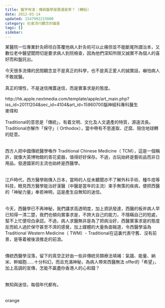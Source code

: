 ```yaml
---
title: 醫字咁淺：傳統醫學是寶還是草？ (轉貼)
date: 2012-03-14
updated: 1547992215000
category: 社會流行觀念的偏差
tags: []
sidebar: 
---
```


<p>某醫院一位專業針灸師坦白答覆他病人針灸術可以止痛但並不能斷尾所謂治本，又數位老中醫望聞問切是要求病人到院檢查，因為他們深知所限又誠實不為個人的喜好而和盤託出。<br/><br/>今天很多流傳的民間觀念並不是真正的科學，也不是真正愛人的誠實話，嚇怕病人不敢就醫。<br/><br/>真正的理性，不是迷信掩蓋迷信，而是實事求是的態度。<br/><br/>http://hk.apple.nextmedia.com/template/apple/art_main.php?iss_id=20111204&amp;sec_id=4104&amp;art_id=15860700<!--more-->腦神經科專科醫生<br/>麥煒和<br/><br/>Traditional的意思是「傳統」，有着文明、文化及人文遺產的特質，源遠流長。 Traditional亦解作「保守」（ Orthodox），當中帶有不思進取、迂腐、阻住地球轉的貶意。<br/><br/><br/>西方人把中國傳統醫學喚作 Traditional Chinese Medicine（ TCM），這是一個稱許，就像大英博物館的青花瓷器，值得好好保存。不過，古玩始終是藝術品而非日用品，發達國家的主流也始終是西醫學。<br/><br/><br/>江戶時代，西方醫學剛傳入日本，當時的人從未聽聞亦不了解外科手術、種牛痘等科技，眼見西方醫學能治好漢醫（中醫是當年的主流）束手無策的疾病，便把西醫的「神秘力量」奉若神明，這是產生自無知的迷信。<br/><br/><br/>今天，西醫學已不再神秘，我們講求高透明度，加上資訊發達，西醫的板斧病人早已知得一清二楚，我們也傾向實事求是，不誇大自己的能力，不隱瞞自己的短處，幫不上忙便坦白承認。不過，病人求醫無非是為了把病治好，西醫實事求是的態度反而給人過於保守甚至不濟的感覺，加上媒體的大量負面報道，令西醫學淪為 Traditional Western Medicine（ TWM）- Traditional在這裏代表守舊、沒有前景，是等着被後浪推走的前浪。<br/><br/><br/>傳統西醫學沒落，留下的真空正好由一些非傳統另類療法填補：氣牆、能量、納米、幹細胞……十分科幻，而且充滿神秘，為病人帶來西醫無法 offer的「希望」，加上高調的宣傳，怎能不贏盡你香港人的心和錢？<br/><br/><br/>無知與迷信，每個年代都有。<br/><br/><br/>orange</p>